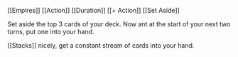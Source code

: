 [[Empires]]
[[Action]]
[[Duration]]
[[+ Action]]
[[Set Aside]]


Set aside the top 3 cards of your deck. Now ant at the start of your next two turns, put one into your hand.

[[Stacks]] nicely, get a constant stream of cards into your hand.